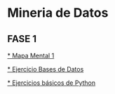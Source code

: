 # Mineria de Datos

## FASE 1

[* Mapa Mental 1](https://github.com/Danielaht03/Mineria-de-Datos/blob/main/MapaMental_1_1872932.pdf)

[* Ejercicio Bases de Datos](https://github.com/Danielaht03/Mineria-de-Datos/blob/main/Equipo_8-Ejercicio%20base%20de%20datos.pdf)

[* Ejercicios básicos de Python](https://github.com/Danielaht03/Mineria-de-Datos/blob/main/Ej_Python_1872932.ipynb)
